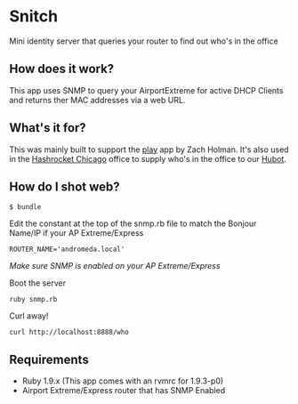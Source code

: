 Snitch
======

Mini identity server that queries your router to find out who's in the office

How does it work?
-----------------

This app uses SNMP to query your AirportExtreme for active DHCP Clients and
returns ther MAC addresses via a web URL.

What's it for?
--------------

This was mainly built to support the [play](https://github.com/holman/play) app by Zach Holman.
It's also used in the [Hashrocket Chicago](http://www.hashrocket.com/) office to
supply who's in the office to our [Hubot](https://github.com/github/hubot).

How do I shot web?
------------------

```
$ bundle
```

Edit the constant at the top of the snmp.rb file to match the
Bonjour Name/IP if your AP Extreme/Express

```
ROUTER_NAME='andromeda.local'
```

_Make sure SNMP is enabled on your AP Extreme/Express_

Boot the server

```
ruby snmp.rb
```

Curl away!

```
curl http://localhost:8888/who
```

Requirements
------------

* Ruby 1.9.x (This app comes with an rvmrc for 1.9.3-p0)
* Airport Extreme/Express router that has SNMP Enabled
